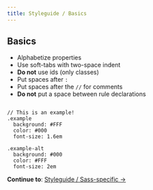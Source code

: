 ```yaml
---
title: Styleguide / Basics
---
```


## Basics

- Alphabetize properties
- Use soft-tabs with two-space indent
- **Do not** use ids (only classes)
- Put spaces after `:`
- Put spaces after the `//` for comments
- **Do not** put a space between rule declarations

```

// This is an example!
.example
  background: #FFF
  color: #000
  font-size: 1.6em

.example-alt
  background: #000
  color: #FFF
  font-size: 2em

```

**Continue to**: [Styleguide / Sass-specific &rarr;](/styleguide/sass-specific/)

